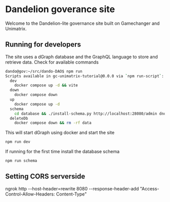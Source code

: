 # Dandelion goverance site

Welcome to the Dandelion-lite governance site built on Gamechanger and Unimatrix. 

## Running for developers

The site uses a dGraph database and the GraphQL language to store and retrieve data. 
Check for available commands

```bash
dando@gov:~/src/dando-DAO$ npm run
Scripts available in gc-unimatrix-tutorial@0.0.0 via `npm run-script`:
  dev
    docker compose up -d && vite
  down
    docker compose down
  up
    docker compose up -d
  schema
    cd database && ./install-schema.py http://localhost:28080/admin dno-schema.graphql && cd ..
  deleteDb
    docker compose down && rm -rf data

```

This will start dGraph using docker and start the site  
```bash
npm run dev
```

If running for the first time install the database schema
```bash
npm run schema
```

## Setting CORS serverside 

ngrok http --host-header=rewrite 8080 --response-header-add "Access-Control-Allow-Headers: Content-Type"  